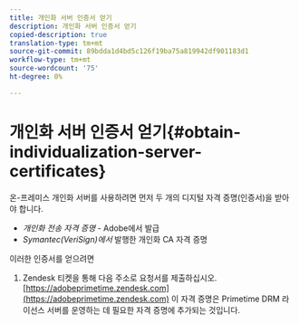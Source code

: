 ```yaml
---
title: 개인화 서버 인증서 얻기
description: 개인화 서버 인증서 얻기
copied-description: true
translation-type: tm+mt
source-git-commit: 89bdda1d4bd5c126f19ba75a819942df901183d1
workflow-type: tm+mt
source-wordcount: '75'
ht-degree: 0%

---
```



# 개인화 서버 인증서 얻기{#obtain-individualization-server-certificates}

온-프레미스 개인화 서버를 사용하려면 먼저 두 개의 디지털 자격 증명(인증서)을 받아야 합니다.

* *개인화 전송 자격 증명*  - Adobe에서 발급
* *Symantec(VeriSign)에서*  발행한 개인화 CA 자격 증명

이러한 인증서를 얻으려면

1. Zendesk 티켓을 통해 다음 주소로 요청서를 제출하십시오.[https://adobeprimetime.zendesk.com](https://adobeprimetime.zendesk.com)
이 자격 증명은 Primetime DRM 라이선스 서버를 운영하는 데 필요한 자격 증명에 추가되는 것입니다.

